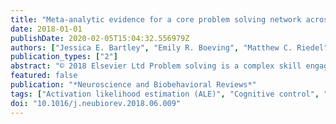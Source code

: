 ```yaml
---
title: "Meta-analytic evidence for a core problem solving network across multiple representational domains"
date: 2018-01-01
publishDate: 2020-02-05T15:04:32.556979Z
authors: ["Jessica E. Bartley", "Emily R. Boeving", "Matthew C. Riedel", "Katherine L. Bottenhorn", "Taylor Salo", "Susan B. Eickhoff", "Eric Brewe", "Matthew T. Sutherland", "Angela R. Laird"]
publication_types: ["2"]
abstract: "© 2018 Elsevier Ltd Problem solving is a complex skill engaging multi-stepped reasoning processes to find unknown solutions. The breadth of real-world contexts requiring problem solving is mirrored by a similarly broad, yet unfocused neuroimaging literature, and the domain-general or context-specific brain networks associated with problem solving are not well understood. To more fully characterize those brain networks, we performed activation likelihood estimation meta-analysis on 280 neuroimaging problem solving experiments reporting 3166 foci from 1919 individuals across 131 papers. The general map of problem solving revealed broad fronto-cingulo-parietal convergence, regions similarly identified when considering separate mathematical, verbal, and visuospatial problem solving domain-specific analyses. Conjunction analysis revealed a common network supporting problem solving across diverse contexts, and difference maps distinguished functionally-selective sub-networks specific to task type. Our results suggest cooperation between representationally specialized sub-network and whole-brain systems provide a neural basis for problem solving, with the core network contributing general purpose resources to perform cognitive operations and manage problem demand. Further characterization of cross-network dynamics could inform neuroeducational studies on problem solving skill development."
featured: false
publication: "*Neuroscience and Biobehavioral Reviews*"
tags: ["Activation likelihood estimation (ALE)", "Cognitive control", "Domain-generality", "Domain-specificity", "Functional neuroimaging", "Meta-analysis", "Problem solving", "Reasoning"]
doi: "10.1016/j.neubiorev.2018.06.009"
---
```


